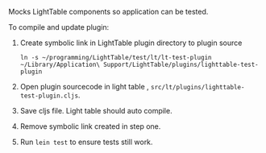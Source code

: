 Mocks LightTable components so application can be tested.

To compile and update plugin:

1. Create symbolic link in LightTable plugin directory to plugin source

    ~~~
    ln -s ~/programming/LightTable/test/lt/lt-test-plugin ~/Library/Application\ Support/LightTable/plugins/lighttable-test-plugin
    ~~~
1. Open plugin sourcecode in light table , `src/lt/plugins/lighttable-test-plugin.cljs`.
1. Save cljs file. Light table should auto compile.
1. Remove symbolic link created in step one.
1. Run `lein test` to ensure tests still work.
